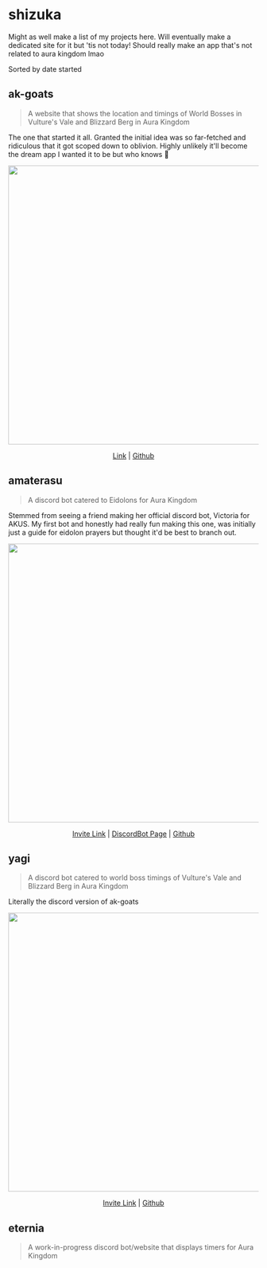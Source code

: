 # shizuka
Might as well make a list of my projects here. Will eventually make a dedicated site for it but 'tis not today! Should really make an app that's not related to aura kingdom lmao

Sorted by date started

## ak-goats
> A website that shows the location and timings of World Bosses in Vulture's Vale and Blizzard Berg in Aura Kingdom

The one that started it all. Granted the initial idea was so far-fetched and ridiculous that it got scoped down to oblivion. Highly unlikely it'll become the dream app I wanted it to be but who knows 👀 

<p align="center">
  <img src="https://cdn.discordapp.com/attachments/491143168352452610/599496619725160449/unknown.png" width=560 />
</p>

<p align="center">
  <a href="https://ak-goats.com/" />Link</a>
  |
  <a href="https://github.com/vexuas/ak-goats" />Github</a> 
</p>

## amaterasu
> A discord bot catered to Eidolons for Aura Kingdom

Stemmed from seeing a friend making her official discord bot, Victoria for AKUS. My first bot and honestly had really fun making this one, was initially just a guide for eidolon prayers but thought it'd be best to branch out.

<p align="center">
  <img src="https://cdn.discordapp.com/attachments/580387118166048783/599507104004440076/unknown.png" width=560 />
</p>

<p align="center">
  <a href="https://tinyurl.com/ak-eidolons-bot" />Invite Link</a>
  |
  <a href="https://discordbots.org/bot/510980011008983060" />DiscordBot Page</a>
  |
  <a href="https://github.com/vexuas/amaterasu" />Github</a> 
</p>

## yagi
> A discord bot catered to world boss timings of Vulture's Vale and Blizzard Berg in Aura Kingdom

Literally the discord version of ak-goats

<p align="center">
  <img src="https://cdn.discordapp.com/attachments/491143168352452610/599509993506603009/unknown.png" width=560 />
</p>

<p align="center">
  <a href="https://github.com/vexuas/yagi" />Invite Link</a>
  |
  <a href="https://tinyurl.com/ak-goats-bot" />Github</a> 
</p>

## eternia
> A work-in-progress discord bot/website that displays timers for Aura Kingdom
